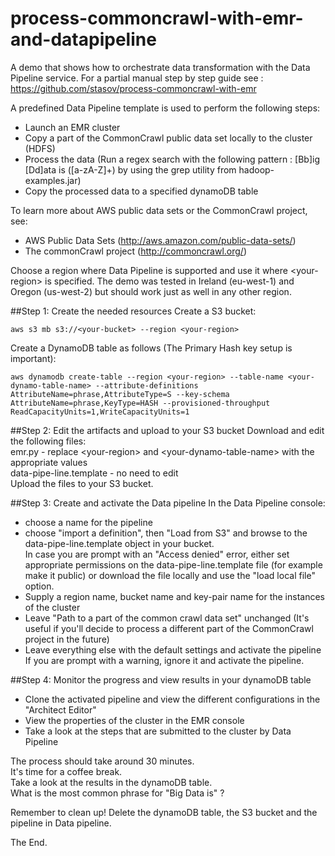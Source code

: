 # process-commoncrawl-with-emr-and-datapipeline

A demo that shows how to orchestrate data transformation with the Data Pipeline service.
For a partial manual step by step guide see :
https://github.com/stasov/process-commoncrawl-with-emr

A predefined Data Pipeline template is used to perform the following steps:
- Launch an EMR cluster
- Copy a part of the CommonCrawl public data set locally to the cluster (HDFS)
- Process the data (Run a regex search with the following pattern : [Bb]ig [Dd]ata is ([a-zA-Z]+) by using the grep utility from hadoop-examples.jar)
- Copy the processed data to a specified dynamoDB table

To learn more about AWS public data sets or the CommonCrawl project, see:
- AWS Public Data Sets (http://aws.amazon.com/public-data-sets/)
- The commonCrawl project (http://commoncrawl.org/)

Choose a region where Data Pipeline is supported and use it where \<your-region\> is specified.
The demo was tested in Ireland (eu-west-1) and Oregon (us-west-2) but should work just
as well in any other region.

##Step 1: Create the needed resources
Create a S3 bucket:
```
aws s3 mb s3://<your-bucket> --region <your-region>
 ```
Create a DynamoDB table as follows (The Primary Hash key setup is important):
```
aws dynamodb create-table --region <your-region> --table-name <your-dynamo-table-name> --attribute-definitions AttributeName=phrase,AttributeType=S --key-schema AttributeName=phrase,KeyType=HASH --provisioned-throughput ReadCapacityUnits=1,WriteCapacityUnits=1
```

##Step 2: Edit the artifacts and upload to your S3 bucket
Download and edit the following files:    
emr.py - replace \<your-region\> and \<your-dynamo-table-name\> with the appropriate values    
data-pipe-line.template - no need to edit   
Upload the files to your S3 bucket.    

##Step 3: Create and activate the Data pipeline
In the Data Pipeline console:
- choose a name for the pipeline  
- choose "import a definition", then "Load from S3" and browse to the data-pipe-line.template object in your bucket.  
In case you are prompt with an "Access denied" error, either set appropriate permissions on the data-pipe-line.template file (for example make it public) or download the file locally and use the "load local file" option.  
- Supply a region name, bucket name and key-pair name for the instances of the cluster
- Leave "Path to a part of the common crawl data set" unchanged (It's useful if you'll decide to process a different part of the CommonCrawl project in the future)
- Leave everything else with the default settings and activate the pipeline
If you are prompt with a warning, ignore it and activate the pipeline.

##Step 4: Monitor the progress and view results in your dynamoDB table
- Clone the activated pipeline and view the different configurations in the "Architect Editor"  
- View the properties of the cluster in the EMR console  
- Take a look at the steps that are submitted to the cluster by Data Pipeline  

The process should take around 30 minutes.  
It's time for a coffee break.  
Take a look at the results in the dynamoDB table.  
What is the most common phrase for "Big Data is" ?

Remember to clean up!
Delete the dynamoDB table, the S3 bucket and the pipeline in Data pipeline.

The End.  
